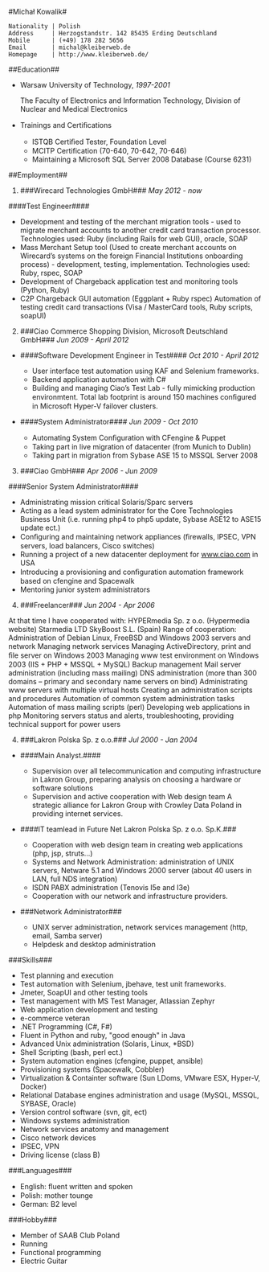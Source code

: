 #Michał Kowalik#

```
Nationality | Polish 
Address     | Herzogstandstr. 142 85435 Erding Deutschland 
Mobile      | (+49) 178 282 5656 
Email       | michal@kleiberweb.de 
Homepage    | http://www.kleiberweb.de/ 
```
##Education##

* Warsaw University of Technology, *1997-2001*
  
   The Faculty of Electronics and Information Technology, Division of Nuclear and Medical Electronics

* Trainings and Certiﬁcations
  * ISTQB Certiﬁed Tester, Foundation Level
  * MCITP Certification (70-640, 70-642, 70-646) 
  * Maintaining a Microsoft SQL Server 2008 Database (Course 6231)


##Employment##
1. ###Wirecard Technologies GmbH###
*May 2012 - now*

 ####Test Engineer####
   * Development and testing of the merchant migration tools - used to migrate merchant accounts to another credit card transaction processor. Technologies used: Ruby (including Rails for web GUI), oracle, SOAP 
   * Mass Merchant Setup tool (Used to create merchant accounts on Wirecard’s systems on the foreign Financial Institutions onboarding process) - development, testing, implementation. Technologies used: Ruby, rspec, SOAP 
   * Development of Chargeback application test and monitoring tools (Python, Ruby)
   * C2P Chargeback GUI automation (Eggplant + Ruby rspec) Automation of testing credit card transactions (Visa / MasterCard tools, Ruby scripts, soapUI)

2. ###Ciao Commerce Shopping Division, Microsoft Deutschland GmbH###
*Jun 2009 - April 2012*

  * ####Software Development Engineer in Test####
    *Oct 2010 - April 2012*
 
      * User interface test automation using KAF and Selenium frameworks. 
      * Backend application automation with C#
      * Building and managing Ciao’s Test Lab - fully mimicking production environmtent. Total lab footprint is around 150 machines conﬁgured in Microsoft Hyper-V failover clusters.
  * ####System Administrator####
    *Jun 2009 - Oct 2010*
 
    * Automating System Conﬁguration with CFengine & Puppet
    * Taking part in live migration of datacenter (from Munich to Dublin) 
    * Taking part in migration from Sybase ASE 15 to MSSQL Server 2008

3. ###Ciao GmbH###
*Apr 2006 - Jun 2009*

 ####Senior System Administrator####
   * Administrating mission critical Solaris/Sparc servers 
   * Acting as a lead system administrator for the Core Technologies Business Unit (i.e. running php4 to php5 update, Sybase ASE12 to ASE15 update ect.) 
   * Conﬁguring and maintaining network appliances (ﬁrewalls, IPSEC, VPN servers, load balancers, Cisco switches)
   * Running a project of a new datacenter deployment for www.ciao.com in USA 
   * Introducing a provisioning and conﬁguration automation framework based on cfengine and Spacewalk
   * Mentoring junior system administrators

4. ###Freelancer###
*Jun 2004 - Apr 2006*

 At that time I have cooperated with: HYPERmedia Sp. z o.o. (Hypermedia website) Starmedia LTD
SkyBoost S.L. (Spain)
Range of cooperation: Administration of Debian Linux, FreeBSD and Windows 2003 servers and network Managing network services
Managing ActiveDirectory, print and ﬁle server on Windows 2003 Managing www test environment on Windows 2003 (IIS + PHP + MSSQL + MySQL)
Backup management Mail server administration (including mass mailing)
DNS administration (more than 300 domains – primary and secondary name servers on bind) Administrating www servers with multiple virtual hosts
Creating an administration scripts and procedures Automation of common system administration tasks
Automation of mass mailing scripts (perl) Developing web applications in php
Monitoring servers status and alerts, troubleshooting, providing technical support for power users

4. ###Lakron Polska Sp. z o.o.###
*Jul 2000 - Jan 2004*

  * ####Main Analyst.####
    * Supervision over all telecommunication and computing infrastructure in Lakron Group, preparing analysis on choosing a hardware or software solutions
    * Supervision and active cooperation with Web design team A strategic alliance for Lakron Group with Crowley Data Poland in providing internet services.

  * ####IT teamlead in Future Net Lakron Polska Sp. z o.o. Sp.K.###
    * Cooperation with web design team in creating web applications (php, jsp, struts...) 
    * Systems and Network Administration: administration of UNIX servers, Netware 5.1 and Windows 2000 server (about 40 users in LAN, full NDS integration) 
    * ISDN PABX administration (Tenovis I5e and I3e)
    * Cooperation with our network and infrastructure providers.
  
  * ###Network Administrator### 
    * UNIX server administration, network services management (http, email, Samba server) 
    * Helpdesk and desktop administration


###Skills###
* Test planning and execution 
* Test automation with Selenium, jbehave, test unit frameworks.
* Jmeter, SoapUI and other testing tools
* Test management with MS Test Manager, Atlassian Zephyr    
* Web application development and testing
* e-commerce veteran 
* .NET Programming (C#, F#)
* Fluent in Python and ruby, "good enough" in Java
* Advanced Unix administration (Solaris, Linux, *BSD)
* Shell Scripting (bash, perl ect.)
* System automation engines (cfengine, puppet, ansible) 
* Provisioning systems (Spacewalk, Cobbler) 
* Virtualization & Containter software (Sun LDoms, VMware ESX, Hyper-V, Docker) 
* Relational Database engines administration and usage (MySQL, MSSQL, SYBASE, Oracle)
* Version control software (svn, git, ect) 
* Windows systems administration
* Network services anatomy and management
* Cisco network devices
* IPSEC, VPN 
* Driving license (class B)


###Languages###
* English: ﬂuent written and spoken
* Polish: mother tounge 
* German: B2 level


###Hobby###
* Member of SAAB Club Poland 
* Running
* Functional programming 
* Electric Guitar  